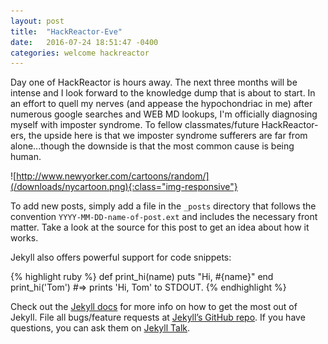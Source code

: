 ```yaml
---
layout: post
title:  "HackReactor-Eve"
date:   2016-07-24 18:51:47 -0400
categories: welcome hackreactor
---
```

Day one of HackReactor is hours away. The next three months will be intense and I look forward to the knowledge dump that is about to start. In an effort to quell my nerves (and appease the hypochondriac in me) after numerous google searches and WEB MD lookups, I'm officially diagnosing myself with imposter syndrome. To fellow classmates/future HackReactor-ers, the upside here is that we imposter syndrome sufferers are far from alone...though the downside is that the most common cause is being human.

![http://www.newyorker.com/cartoons/random/](/downloads/nycartoon.png){:class="img-responsive"}

To add new posts, simply add a file in the `_posts` directory that follows the convention `YYYY-MM-DD-name-of-post.ext` and includes the necessary front matter. Take a look at the source for this post to get an idea about how it works.

Jekyll also offers powerful support for code snippets:

{% highlight ruby %}
def print_hi(name)
  puts "Hi, #{name}"
end
print_hi('Tom')
#=> prints 'Hi, Tom' to STDOUT.
{% endhighlight %}

Check out the [Jekyll docs][jekyll-docs] for more info on how to get the most out of Jekyll. File all bugs/feature requests at [Jekyll’s GitHub repo][jekyll-gh]. If you have questions, you can ask them on [Jekyll Talk][jekyll-talk].

[jekyll-docs]: http://jekyllrb.com/docs/home
[jekyll-gh]:   https://github.com/jekyll/jekyll
[jekyll-talk]: https://talk.jekyllrb.com/
